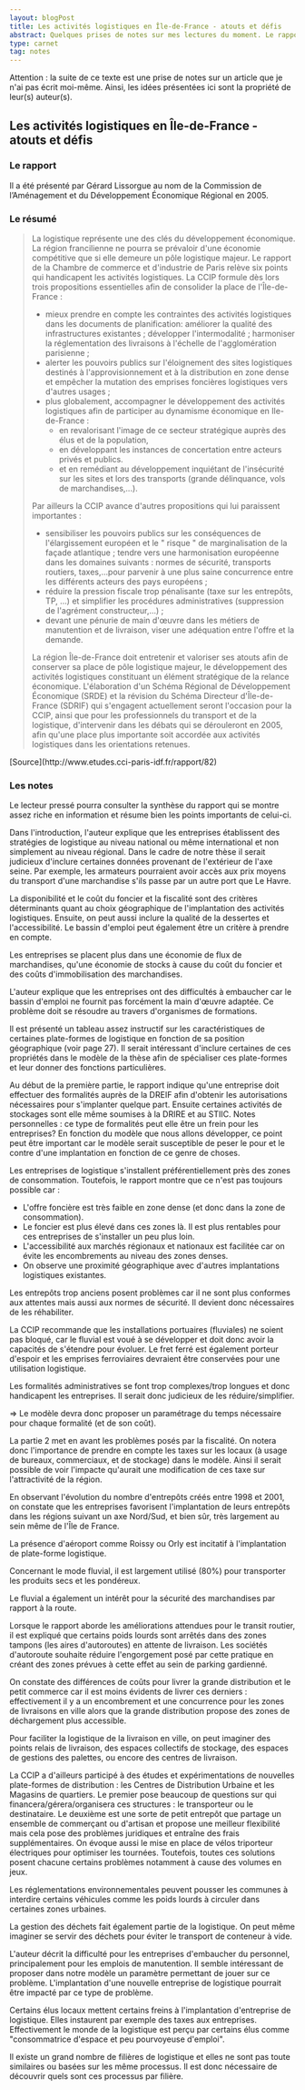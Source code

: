 ```yaml
---
layout: blogPost
title: Les activités logistiques en Île-de-France - atouts et défis
abstract: Quelques prises de notes sur mes lectures du moment. Le rapport décrit les caractéristiques de la logistique en Île-de-France; ses atouts et ses points faibles. L'intérêt est de mettre en avant des propositions pouvant consolider (voire accroître) la place de l'Île-de-France.
type: carnet
tag: notes
---
```


Attention : la suite de ce texte est une prise de notes sur un article que je n'ai pas écrit moi-même. Ainsi, les idées présentées ici sont la propriété de leur(s) auteur(s).

## Les activités logistiques en Île-de-France - atouts et défis

### Le rapport

Il a été présenté par Gérard Lissorgue au nom de la Commission de l’Aménagement et du Développement Économique Régional en 2005.


### Le résumé

<blockquote cite="http://www.etudes.cci-paris-idf.fr/rapport/82">
<p>
	La logistique représente une des clés du développement économique. La région francilienne ne pourra se prévaloir d'une économie compétitive que 
	si elle demeure un pôle logistique majeur. Le rapport de la Chambre de commerce et d'industrie de Paris relève six points qui handicapent les 
	activités logistiques.
	La CCIP formule dès lors trois propositions essentielles afin de consolider la place de l'Île-de-France :
	<ul>
		<li> mieux prendre en compte les contraintes des activités logistiques dans les documents de planification: améliorer la qualité des infrastructures 
		existantes ; développer l'intermodalité ; harmoniser la réglementation des livraisons à l'échelle de l'agglomération parisienne ;</li>
		<li> alerter les pouvoirs publics sur l'éloignement des sites logistiques destinés à l'approvisionnement et à la distribution en zone dense et 
		empêcher la mutation des emprises foncières logistiques vers d'autres usages ;</li>
		<li> plus globalement, accompagner le développement des activités logistiques afin de participer au dynamisme économique en Ile-de-France :
			<ul>
				<li> en revalorisant l'image de ce secteur stratégique auprès des élus et de la population,</li>
				<li> en développant les instances de concertation entre acteurs privés et publics.</li>
				<li> et en remédiant au développement inquiétant de l'insécurité sur les sites et lors des transports (grande délinquance, vols de marchandises,...).</li>
			</ul>
		</li>
	</ul>
</p>

<p>
	Par ailleurs la CCIP avance d'autres propositions qui lui paraissent importantes :
	<ul>
		<li> sensibiliser les pouvoirs publics sur les conséquences de l'élargissement européen et le " risque " de marginalisation de la façade atlantique ; 
		tendre vers une harmonisation européenne dans les domaines suivants : normes de sécurité, transports routiers, taxes,…pour parvenir à une plus 
		saine concurrence entre les différents acteurs des pays européens ;</li>
		<li> réduire la pression fiscale trop pénalisante (taxe sur les entrepôts, TP, …) et simplifier les procédures administratives (suppression de 
		l'agrément constructeur,…) ;</li>
		<li> devant une pénurie de main d'œuvre dans les métiers de manutention et de livraison, viser une adéquation entre l'offre et la demande.</li>
	</ul>
</p>

<p>
	La région Île-de-France doit entretenir et valoriser ses atouts afin de conserver sa place de pôle logistique majeur, le développement des 
	activités logistiques constituant un élément stratégique de la relance économique. L'élaboration d'un Schéma Régional de Développement Économique 
	(SRDE) et la révision du Schéma Directeur d'Île-de-France (SDRIF) qui s'engagent actuellement seront l'occasion pour la CCIP, ainsi que pour les 
	professionnels du transport et de la logistique, d'intervenir dans les débats qui se dérouleront en 2005, afin qu'une place plus importante soit 
	accordée aux activités logistiques dans les orientations retenues.
</p>

</blockquote>
[Source](http://www.etudes.cci-paris-idf.fr/rapport/82)

### Les notes


Le lecteur pressé pourra consulter la synthèse du rapport qui se montre assez riche en information et résume bien les points importants de celui-ci.

Dans l'introduction, l'auteur explique que les entreprises établissent des stratégies de logistique au niveau national ou même international et non simplement
au niveau régional. Dans le cadre de notre thèse il serait judicieux d'inclure certaines données provenant de l'extérieur de l'axe seine. Par exemple, les armateurs
pourraient avoir accès aux prix moyens du transport d'une marchandise s'ils passe par un autre port que Le Havre.

La disponibilité et le coût du foncier et la fiscalité sont des critères déterminants quant au choix géographique de l'implantation des activités logistiques. Ensuite, 
on peut aussi inclure la qualité de la dessertes et l'accessibilité. Le bassin d'emploi peut également être un critère à prendre en compte.

Les entreprises se placent plus dans une économie de flux de marchandises, qu'une économie de stocks à cause du coût du foncier et des coûts 
d'immobilisation des marchandises.

L'auteur explique que les entreprises ont des difficultés à embaucher car le bassin d'emploi ne fournit pas forcément la main d'œuvre adaptée. Ce problème doit se 
résoudre au travers d'organismes de formations.

Il est présenté un tableau assez instructif sur les caractéristiques de certaines plate-formes de logistique en fonction de sa position géographique (voir page 27).
Il serait intéressant d'inclure certaines de ces propriétés dans le modèle de la thèse afin de spécialiser ces plate-formes et leur donner des fonctions particulières.


Au début de la première partie, le rapport indique qu'une entreprise doit effectuer des formalités auprès de la DREIF afin d'obtenir les autorisations nécessaires
pour s'implanter quelque part. Ensuite certaines activités de stockages sont elle même soumises à la DRIRE et au STIIC.
Notes personnelles : ce type de formalités peut elle être un frein pour les entreprises? En fonction du modèle que nous allons développer, ce point peut être important
car le modèle serait susceptible de peser le pour et le contre d'une implantation en fonction de ce genre de choses.

Les entreprises de logistique s'installent préférentiellement près des zones de consommation. Toutefois, le rapport montre que ce n'est pas toujours possible car :
- L'offre foncière est très faible en zone dense (et donc dans la zone de consommation).
- Le foncier est plus élevé dans ces zones là. Il est plus rentables pour ces entreprises de s'installer un peu plus loin.
- L'accessibilité aux marchés régionaux et nationaux est facilitée car on évite les encombrements au niveau des zones denses.
- On observe une proximité géographique avec d'autres implantations logistiques existantes.

Les entrepôts trop anciens posent problèmes car il ne sont plus conformes aux attentes mais aussi aux normes de sécurité. Il devient donc nécessaires de les réhabiliter.

La CCIP recommande que les installations portuaires (fluviales) ne soient pas bloqué, car le fluvial est voué à se développer et doit donc avoir la capacités de s'étendre pour évoluer.
Le fret ferré est également porteur d'espoir et les emprises ferroviaires devraient être conservées pour une utilisation logistique.

Les formalités administratives se font trop complexes/trop longues et donc handicapent les entreprises. Il serait donc judicieux de les réduire/simplifier.

=> Le modèle devra donc proposer un paramétrage du temps nécessaire pour chaque formalité (et de son coût).

La partie 2 met en avant les problèmes posés par la fiscalité. On notera donc l'importance de prendre en compte les taxes sur les locaux (à usage de bureaux, commerciaux, et de stockage) 
dans le modèle. Ainsi il serait possible de voir l'impacte qu'aurait une modification de ces taxe sur l'attractivité de la région.

En observant l'évolution du nombre d'entrepôts créés entre 1998 et 2001, on constate que les entreprises favorisent l'implantation de leurs entrepôts dans les régions suivant un axe Nord/Sud,
et bien sûr, très largement au sein même de l'Île de France.

La présence d'aéroport comme Roissy ou Orly est incitatif à l'implantation de plate-forme logistique.

Concernant le mode fluvial, il est largement utilisé (80%) pour transporter les produits secs et les pondéreux.

Le fluvial a également un intérêt pour la sécurité des marchandises par rapport à la route.

Lorsque le rapport aborde les améliorations attendues pour le transit routier, il est expliqué que certains poids lourds sont arrêtés dans des zones tampons (les aires d'autoroutes) en 
attente de livraison. Les sociétés d'autoroute souhaite réduire l'engorgement posé par cette pratique en créant des zones prévues à cette effet au sein de parking gardienné.

On constate des différences de coûts pour livrer la grande distribution et le petit commerce car il est moins évidents de livrer ces derniers : effectivement il y a un encombrement 
et une concurrence pour les zones de livraisons en ville alors que la grande distribution propose des zones de déchargement plus accessible.

Pour faciliter la logistique de la livraison en ville, on peut imaginer des points relais de livraison, des espaces collectifs de stockage, des espaces de gestions des palettes, ou encore 
des centres de livraison.

La CCIP a d'ailleurs participé à des études et expérimentations de nouvelles plate-formes de distribution : les Centres de Distribution Urbaine et les Magasins de quartiers.
Le premier pose beaucoup de questions sur qui financera/gérera/organisera ces structures  : le transporteur ou le destinataire. Le deuxième est une sorte de petit entrepôt que partage un ensemble 
de commerçant ou d'artisan et propose une meilleur flexibilité mais cela pose des problèmes juridiques et entraîne des frais supplémentaires. On évoque aussi le mise en place de vélos triporteur 
électriques pour optimiser les tournées. Toutefois, toutes ces solutions posent chacune certains problèmes notamment à cause des volumes en jeux.

Les réglementations environnementales peuvent pousser les communes à interdire certains véhicules comme les poids lourds à circuler dans certaines zones urbaines.

La gestion des déchets fait également partie de la logistique. On peut même imaginer se servir des déchets pour éviter le transport de conteneur à vide.

L'auteur décrit la difficulté pour les entreprises d'embaucher du personnel, principalement pour les emplois de manutention. Il semble intéressant de proposer dans notre modèle un paramètre 
permettant de jouer sur ce problème. L'implantation d'une nouvelle entreprise de logistique pourrait être impacté par ce type de problème.

Certains élus locaux mettent certains freins à l'implantation d'entreprise de logistique. Elles instaurent par exemple des taxes aux entreprises. Effectivement le monde de la logistique est 
perçu par certains élus comme "consommatrice d'espace et peu pourvoyeuse d'emploi".

Il existe un grand nombre de filières de logistique et elles ne sont pas toute similaires ou basées sur les même processus. 
Il est donc nécessaire de découvrir quels sont ces processus par filière. 



